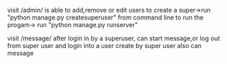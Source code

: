 
visit
    /admin/
is able to add,remove or edit users
to create a super->run "python manage.py createsuperuser" from command line
to run the progam-> run "python manage.py runserver"

visit 
	/message/
after login in by a superuser, can start message,or log out from super user and login into a user create by super user also can message